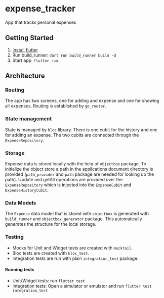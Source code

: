 # expense_tracker

App that tracks personal expenses

## Getting Started

1. [Install flutter](https://docs.flutter.dev/get-started/install)
2. Run build_runner: `dart run build_runner build -d`
3. Start app: `flutter run`

## Architecture

### Routing
The app has two screens, one for adding and expense and one for showing all expenses. Routing is 
established by `go_router`.

### State management
State is managed by `bloc` library. There is one cubit for the history and one for adding an 
expense. The two cubits are connected through the `ExpenseRepository`.

### Storage
Expense data is stored locally with the help of `objectbox` package. To initialize the object 
store a path in the applications document directory is provided (`path_provider` and `path` package 
are needed for looking up the path).
Update and getAll operations are provided over the `ExpenseRepository` which is injected into the 
`ExpenseCubit` and `ExpenseHistoryCubit`.

### Data Models
The `Expense` data model that is stored with `objectbox` is generated with `build_runner` and 
`objectbox_generator` package. This automatically generates the structure for the local storage.

### Testing
- Mocks for Unit and Widget tests are created with `mocktail`.
- Bloc tests are created with `bloc_test`.
- Integration tests are run with plain `integration_test` package.

#### Running tests
- Unit/Widget tests: run `flutter test`
- Integration tests: Open a simulator or emulator and run `flutter test integration_test`